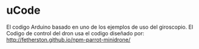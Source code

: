 # uCode
El codigo Arduino basado en uno de los ejemplos de uso del giroscopio.
El Codigo de control del dron usa el codigo diseñado por: http://fetherston.github.io/npm-parrot-minidrone/
